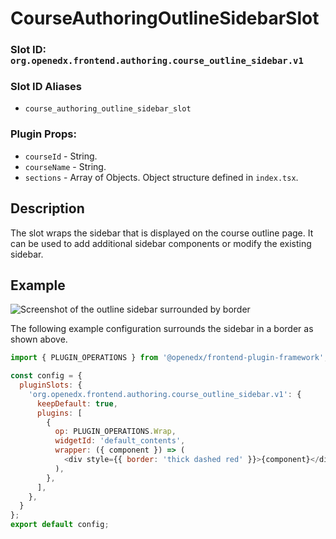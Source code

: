 # CourseAuthoringOutlineSidebarSlot

### Slot ID: `org.openedx.frontend.authoring.course_outline_sidebar.v1`

### Slot ID Aliases
* `course_authoring_outline_sidebar_slot`

### Plugin Props:

* `courseId` - String.
* `courseName` - String.
* `sections` - Array of Objects. Object structure defined in `index.tsx`.

## Description

The slot wraps the sidebar that is displayed on the course outline page. It can
be used to add additional sidebar components or modify the existing sidebar.

## Example

![Screenshot of the outline sidebar surrounded by border](./images/outline_sidebar_with_border.png)

The following example configuration surrounds the sidebar in a border as shown above.

```js
import { PLUGIN_OPERATIONS } from '@openedx/frontend-plugin-framework';

const config = {
  pluginSlots: {
    'org.openedx.frontend.authoring.course_outline_sidebar.v1': {
      keepDefault: true,
      plugins: [
        {
          op: PLUGIN_OPERATIONS.Wrap,
          widgetId: 'default_contents',
          wrapper: ({ component }) => (
            <div style={{ border: 'thick dashed red' }}>{component}</div>
          ),
        },
      ],
    },
  }
};
export default config;
```
